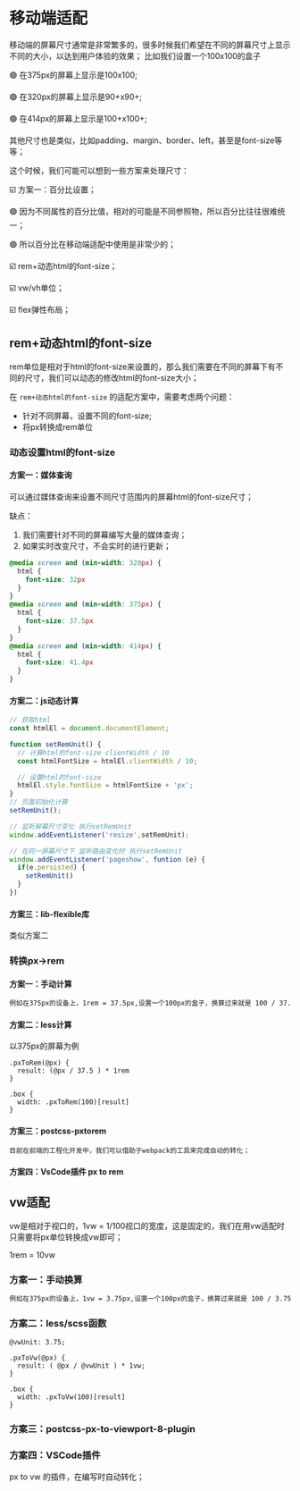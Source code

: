 # 移动端适配

移动端的屏幕尺寸通常是非常繁多的，很多时候我们希望在不同的屏幕尺寸上显示不同的大小，以达到用户体验的效果；
比如我们设置一个100x100的盒子

🟢 在375px的屏幕上显示是100x100;

🟢 在320px的屏幕上显示是90+x90+;

🟢 在414px的屏幕上显示是100+x100+;

其他尺寸也是类似，比如padding、margin、border、left，甚至是font-size等等；

这个时候，我们可能可以想到一些方案来处理尺寸：

☑️ 方案一：百分比设置；

🟢 因为不同属性的百分比值，相对的可能是不同参照物，所以百分比往往很难统一；

🟢 所以百分比在移动端适配中使用是非常少的；

☑️ rem+动态html的font-size；

☑️ vw/vh单位；

☑️ flex弹性布局；

## rem+动态html的font-size

rem单位是相对于html的font-size来设置的，那么我们需要在不同的屏幕下有不同的尺寸，我们可以动态的修改html的font-size大小；

在 `rem+动态html的font-size` 的适配方案中，需要考虑两个问题：
* 针对不同屏幕，设置不同的font-size;
* 将px转换成rem单位

### 动态设置html的font-size

#### 方案一：媒体查询
可以通过媒体查询来设置不同尺寸范围内的屏幕html的font-size尺寸；

缺点：
1. 我们需要针对不同的屏幕编写大量的媒体查询；
2. 如果实时改变尺寸，不会实时的进行更新；

```css
@media screen and (min-width: 320px) {
  html {
    font-size: 32px
  }
}
@media screen and (min-width: 375px) {
  html {
    font-size: 37.5px
  }
}
@media screen and (min-width: 414px) {
  html {
    font-size: 41.4px
  }
}
```

#### 方案二：js动态计算
```js
// 获取html
const htmlEl = document.documentElement;

function setRemUnit() {
  // 计算html的font-size clientWidth / 10
  const htmlFontSize = htmlEl.clientWidth / 10;

  // 设置html的font-size
  htmlEl.style.fontSize = htmlFontSize + 'px';
}
// 页面初始化计算
setRemUnit();

// 监听屏幕尺寸变化 执行setRemUnit
window.addEventListener('resize',setRemUnit);

// 在同一屏幕尺寸下 监听路由变化时 执行setRemUnit
window.addEventListener('pageshow', funtion (e) {
  if(e.persisted) {
    setRemUnit()
  }
})
```

#### 方案三：lib-flexible库
类似方案二


### 转换px->rem


#### 方案一：手动计算
```tex
例如在375px的设备上，1rem = 37.5px,设置一个100px的盒子，换算过来就是 100 / 37.5 = 2.66667vw
```

#### 方案二：less计算
以375px的屏幕为例
```less
.pxToRem(@px) {
  result: (@px / 37.5 ) * 1rem
}

.box {
  width: .pxToRem(100)[result]
}
```

#### 方案三：postcss-pxtorem
```tex
目前在前端的工程化开发中，我们可以借助于webpack的工具来完成自动的转化；
```

#### 方案四：VsCode插件 px to rem



## vw适配
vw是相对于视口的，1vw = 1/100视口的宽度，这是固定的，我们在用vw适配时只需要将px单位转换成vw即可；

1rem = 10vw

### 方案一：手动换算
```tex
例如在375px的设备上，1vw = 3.75px,设置一个100px的盒子，换算过来就是 100 / 3.75 = 26.6667vw
```

### 方案二：less/scss函数
```less
@vwUnit: 3.75;

.pxToVw(@px) {
  result: ( @px / @vwUnit ) * 1vw;
}

.box {
  width: .pxToVw(100)[result]
}
```

### 方案三：postcss-px-to-viewport-8-plugin


### 方案四：VSCode插件
px to vw 的插件，在编写时自动转化；